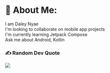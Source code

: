 # 💫 About Me:
I am Daley Nyae<br>I'm looking to collaborate on mobile app projects<br>I'm currently learning Jetpack Compose<br>Ask me about Android, Kotlin 



### ✍️ Random Dev Quote
![](https://quotes-github-readme.vercel.app/api?type=horizontal&theme=radical)


<!-- Proudly created with GPRM ( https://gprm.itsvg.in ) -->

<!---
Nyae44/Nyae44 is a ✨ special ✨ repository because its `README.md` (this file) appears on your GitHub profile.
You can click the Preview link to take a look at your changes.
--->
